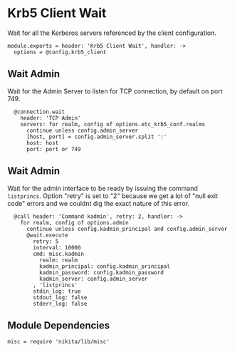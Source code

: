 
# Krb5 Client Wait

Wait for all the Kerberos servers referenced by the client configuration.

    module.exports = header: 'Krb5 Client Wait', handler: ->
      options = @config.krb5_client

## Wait Admin

Wait for the Admin Server to listen for TCP connection, by default on port 749.

      @connection.wait
        header: 'TCP Admin'
        servers: for realm, config of options.etc_krb5_conf.realms
          continue unless config.admin_server
          [host, port] = config.admin_server.split ':'
          host: host
          port: port or 749

## Wait Admin

Wait for the admin interface to be ready by issuing the command `listprincs`.
Option "retry" is set to "2" because we get a lot of "null exit code" errors
and we couldnt dig the exact nature of this error.

      @call header: 'Command kadmin', retry: 2, handler: ->
        for realm, config of options.admin
          continue unless config.kadmin_principal and config.admin_server
          @wait.execute 
            retry: 5
            interval: 10000
            cmd: misc.kadmin
              realm: realm
              kadmin_principal: config.kadmin_principal
              kadmin_password: config.kadmin_password
              kadmin_server: config.admin_server
            , 'listprincs'
            stdin_log: true
            stdout_log: false
            stderr_log: false

## Module Dependencies

    misc = require 'nikita/lib/misc'
